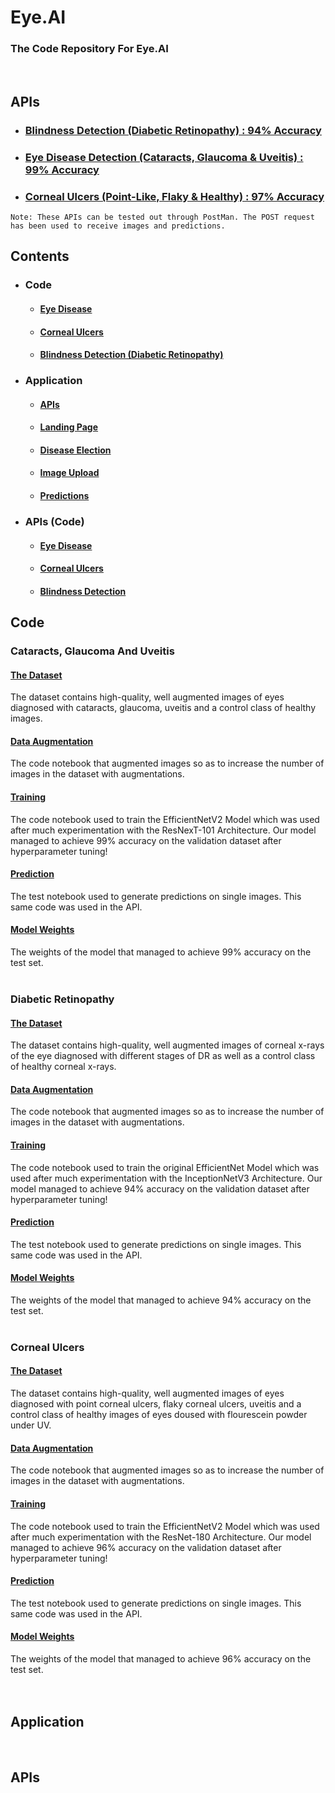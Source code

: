 # Eye.AI
### The Code Repository For Eye.AI <br>
<br>

## APIs
- ### [Blindness Detection (Diabetic Retinopathy) : 94% Accuracy](https://eyeai-blindness.herokuapp.com/)
- ### [Eye Disease Detection (Cataracts, Glaucoma & Uveitis) : 99% Accuracy](https://eyeai-eyedisease.herokuapp.com/)
- ### [Corneal Ulcers (Point-Like, Flaky & Healthy) : 97% Accuracy](https://eyeai-cornealulcers.herokuapp.com/)
`Note: These APIs can be tested out through PostMan. The POST request has been used to receive images and predictions.`
<br>

## Contents
- ### Code
  - #### [Eye Disease](https://github.com/Ansh3101/Eye.AI/tree/main/Code/Cataract%2C%20Glaucoma%20%26%20Uveitis/)
  - #### [Corneal Ulcers](https://github.com/Ansh3101/Eye.AI/tree/main/Code/Corneal%20Ulcers/)
  - #### [Blindness Detection (Diabetic Retinopathy)](https://github.com/Ansh3101/Eye.AI/tree/main/Code/Blindness%20Detection/)
- ### Application
  - #### [APIs](https://github.com/Ansh3101/Eye.AI/blob/main/Application/Post.cs)
  - #### [Landing Page](https://github.com/Ansh3101/Eye.AI/blob/main/Application/MainWindow.xaml)
  - #### [Disease Election](https://github.com/Ansh3101/Eye.AI/blob/main/Application/SelectionPage.xaml)
  - #### [Image Upload](https://github.com/Ansh3101/Eye.AI/blob/main/Application/PredictionPage.xaml)
  - #### [Predictions](https://github.com/Ansh3101/Eye.AI/blob/main/Application/ShowPrediction.xaml)
- ### APIs (Code)
  - #### [Eye Disease](https://github.com/Ansh3101/Eye.AI/tree/main/APIs/Eye%20Disease/)
  - #### [Corneal Ulcers](https://github.com/Ansh3101/Eye.AI/tree/main/APIs/Corneal%20Ulcers/)
  - #### [Blindness Detection](https://github.com/Ansh3101/Eye.AI/tree/main/APIs/Blindness/)

## Code

### Cataracts, Glaucoma And Uveitis
#### [The Dataset](https://github.com/Ansh3101/Eye.AI/tree/main/Code/Cataract%2C%20Glaucoma%20%26%20Uveitis/Data/)
The dataset contains high-quality, well augmented images of eyes diagnosed with cataracts, glaucoma, uveitis and a control class of healthy images.
#### [Data Augmentation](https://github.com/Ansh3101/Eye.AI/blob/main/Code/Cataract%2C%20Glaucoma%20%26%20Uveitis/DataAugmentation.ipynb)
The code notebook that augmented images so as to increase the number of images in the dataset with augmentations.
#### [Training](https://github.com/Ansh3101/Eye.AI/blob/main/Code/Cataract%2C%20Glaucoma%20%26%20Uveitis/Training.ipynb)
The code notebook used to train the EfficientNetV2 Model which was used after much experimentation with the ResNexT-101 Architecture. Our model managed to achieve 99% accuracy on the validation dataset after hyperparameter tuning!
#### [Prediction](https://github.com/Ansh3101/Eye.AI/blob/main/Code/Cataract%2C%20Glaucoma%20%26%20Uveitis/Prediction.ipynb)
The test notebook used to generate predictions on single images. This same code was used in the API.
#### [Model Weights](https://github.com/Ansh3101/Eye.AI/blob/main/Code/Cataract%2C%20Glaucoma%20%26%20Uveitis/EyeDisease.pth)
The weights of the model that managed to achieve 99% accuracy on the test set.
<br><br>

### Diabetic Retinopathy
#### [The Dataset](https://github.com/Ansh3101/Eye.AI/tree/main/Code/Blindness%20Detection/Data%20(Test)/)
The dataset contains high-quality, well augmented images of corneal x-rays of the eye diagnosed with different stages of DR as well as a control class of healthy corneal x-rays.
#### [Data Augmentation](https://github.com/Ansh3101/Eye.AI/blob/main/Code/Blindness%20Detection/DataAugmentation.ipynb)
The code notebook that augmented images so as to increase the number of images in the dataset with augmentations.
#### [Training](https://github.com/Ansh3101/Eye.AI/blob/main/Code/Blindness%20Detection/Training.ipynb)
The code notebook used to train the original EfficientNet Model which was used after much experimentation with the InceptionNetV3 Architecture. Our model managed to achieve 94% accuracy on the validation dataset after hyperparameter tuning!
#### [Prediction](https://github.com/Ansh3101/Eye.AI/blob/main/Code/Blindness%20Detection/Prediction.ipynb)
The test notebook used to generate predictions on single images. This same code was used in the API.
#### [Model Weights](https://github.com/Ansh3101/Eye.AI/blob/main/Code/Blindness%20Detection/blindness.pth)
The weights of the model that managed to achieve 94% accuracy on the test set.
<br><br>

### Corneal Ulcers
#### [The Dataset](https://github.com/Ansh3101/Eye.AI/tree/main/Code/Corneal%20Ulcers/Data/)
The dataset contains high-quality, well augmented images of eyes diagnosed with point corneal ulcers, flaky corneal ulcers, uveitis and a control class of healthy images of eyes doused with flourescein powder under UV.
#### [Data Augmentation](https://github.com/Ansh3101/Eye.AI/blob/main/Code/Corneal%20Ulcers/DataAugmentation.ipynb)
The code notebook that augmented images so as to increase the number of images in the dataset with augmentations.
#### [Training](https://github.com/Ansh3101/Eye.AI/blob/main/Code/Corneal%20Ulcers/Training.ipynb)
The code notebook used to train the EfficientNetV2 Model which was used after much experimentation with the ResNet-180 Architecture. Our model managed to achieve 96% accuracy on the validation dataset after hyperparameter tuning!
#### [Prediction](https://github.com/Ansh3101/Eye.AI/blob/main/Code/Corneal%20Ulcers/Prediction.ipynb)
The test notebook used to generate predictions on single images. This same code was used in the API.
#### [Model Weights](https://github.com/Ansh3101/Eye.AI/blob/main/Code/Corneal%20Ulcers/cornealulcers.pth)
The weights of the model that managed to achieve 96% accuracy on the test set.
<br><br><br>

## Application
<br>

## APIs
<br>

<!--
## APIs

### Public Links (Use POST Method On Postman)
- ### [Blindness Detection (Diabetic Retinopathy) : 94% Accuracy](https://eyeai-blindness.herokuapp.com/)
- ### [Eye Disease Detection (Cataracts, Glaucoma & Uveitis) : 98% Accuracy](https://eyeai-eyedisease.herokuapp.com/)
- ### [Corneal Ulcers (Point-Like, Flaky & Healthy) : 96% Accuracy](https://eyeai-cornealulcers.herokuapp.com/)
<br><br>

### [Elevator Pitch And Code Walkthrough](https://youtu.be/H3gy18s9K-M)
-->
